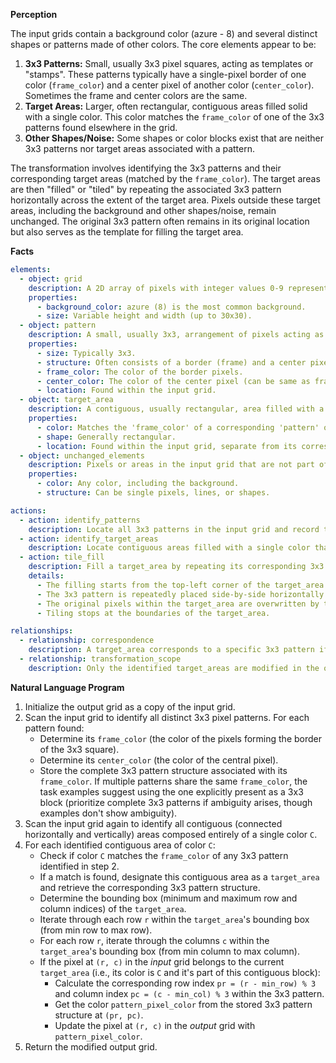 **Perception**

The input grids contain a background color (azure - 8) and several distinct shapes or patterns made of other colors. The core elements appear to be:

1.  **3x3 Patterns:** Small, usually 3x3 pixel squares, acting as templates or "stamps". These patterns typically have a single-pixel border of one color (`frame_color`) and a center pixel of another color (`center_color`). Sometimes the frame and center colors are the same.
2.  **Target Areas:** Larger, often rectangular, contiguous areas filled solid with a single color. This color matches the `frame_color` of one of the 3x3 patterns found elsewhere in the grid.
3.  **Other Shapes/Noise:** Some shapes or color blocks exist that are neither 3x3 patterns nor target areas associated with a pattern.

The transformation involves identifying the 3x3 patterns and their corresponding target areas (matched by the `frame_color`). The target areas are then "filled" or "tiled" by repeating the associated 3x3 pattern horizontally across the extent of the target area. Pixels outside these target areas, including the background and other shapes/noise, remain unchanged. The original 3x3 pattern often remains in its original location but also serves as the template for filling the target area.

**Facts**


```yaml
elements:
  - object: grid
    description: A 2D array of pixels with integer values 0-9 representing colors. Contains a background color and various foreground objects/patterns.
    properties:
      - background_color: azure (8) is the most common background.
      - size: Variable height and width (up to 30x30).
  - object: pattern
    description: A small, usually 3x3, arrangement of pixels acting as a template.
    properties:
      - size: Typically 3x3.
      - structure: Often consists of a border (frame) and a center pixel.
      - frame_color: The color of the border pixels.
      - center_color: The color of the center pixel (can be same as frame_color).
      - location: Found within the input grid.
  - object: target_area
    description: A contiguous, usually rectangular, area filled with a single color.
    properties:
      - color: Matches the 'frame_color' of a corresponding 'pattern' object.
      - shape: Generally rectangular.
      - location: Found within the input grid, separate from its corresponding pattern.
  - object: unchanged_elements
    description: Pixels or areas in the input grid that are not part of a pattern or a target area being filled.
    properties:
      - color: Any color, including the background.
      - structure: Can be single pixels, lines, or shapes.

actions:
  - action: identify_patterns
    description: Locate all 3x3 patterns in the input grid and record their frame_color and center_color.
  - action: identify_target_areas
    description: Locate contiguous areas filled with a single color that matches the frame_color of an identified pattern. Determine the bounding box of these areas.
  - action: tile_fill
    description: Fill a target_area by repeating its corresponding 3x3 pattern horizontally.
    details:
      - The filling starts from the top-left corner of the target_area.
      - The 3x3 pattern is repeatedly placed side-by-side horizontally across each row within the target_area.
      - The original pixels within the target_area are overwritten by the pattern pixels.
      - Tiling stops at the boundaries of the target_area.

relationships:
  - relationship: correspondence
    description: A target_area corresponds to a specific 3x3 pattern if the target_area's solid color matches the pattern's frame_color.
  - relationship: transformation_scope
    description: Only the identified target_areas are modified in the output. All other pixels retain their input values.
```


**Natural Language Program**

1.  Initialize the output grid as a copy of the input grid.
2.  Scan the input grid to identify all distinct 3x3 pixel patterns. For each pattern found:
    *   Determine its `frame_color` (the color of the pixels forming the border of the 3x3 square).
    *   Determine its `center_color` (the color of the central pixel).
    *   Store the complete 3x3 pattern structure associated with its `frame_color`. If multiple patterns share the same `frame_color`, the task examples suggest using the one explicitly present as a 3x3 block (prioritize complete 3x3 patterns if ambiguity arises, though examples don't show ambiguity).
3.  Scan the input grid again to identify all contiguous (connected horizontally and vertically) areas composed entirely of a single color `C`.
4.  For each identified contiguous area of color `C`:
    *   Check if color `C` matches the `frame_color` of any 3x3 pattern identified in step 2.
    *   If a match is found, designate this contiguous area as a `target_area` and retrieve the corresponding 3x3 pattern structure.
    *   Determine the bounding box (minimum and maximum row and column indices) of the `target_area`.
    *   Iterate through each row `r` within the `target_area`'s bounding box (from min row to max row).
    *   For each row `r`, iterate through the columns `c` within the `target_area`'s bounding box (from min column to max column).
    *   If the pixel at `(r, c)` in the *input* grid belongs to the current `target_area` (i.e., its color is `C` and it's part of this contiguous block):
        *   Calculate the corresponding row index `pr = (r - min_row) % 3` and column index `pc = (c - min_col) % 3` within the 3x3 pattern.
        *   Get the color `pattern_pixel_color` from the stored 3x3 pattern structure at `(pr, pc)`.
        *   Update the pixel at `(r, c)` in the *output* grid with `pattern_pixel_color`.
5.  Return the modified output grid.